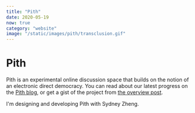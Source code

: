 ```yaml
---
title: "Pith"
date: 2020-05-19
now: true
category: "website"
image: "/static/images/pith/transclusion.gif"
---
```


# Pith 

Pith is an experimental online discussion space that builds on the notion of an electronic direct democracy. You can read about our latest progress on the [Pith blog](https://why.pith.is/), or get a gist of the project from [the overview post](https://why.pith.is/posts/pith-intro). 

I'm designing and developing Pith with Sydney Zheng. 